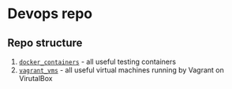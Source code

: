 # Devops repo

## Repo structure

1. [`docker_containers`](./docker_containers/) - all useful testing containers
2. [`vagrant_vms`](./vagrant_vms/) - all useful virtual machines running by Vagrant on VirutalBox

